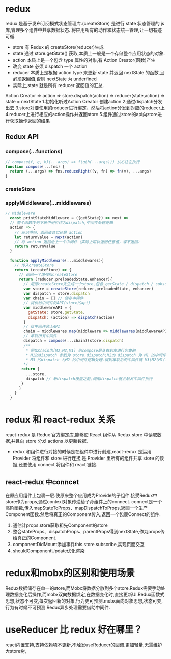 # redux

redux 是基于发布订阅模式状态管理库.(createStore)
是进行 state 状态管理的 js 库,管理多个组件中共享数据状态.
将应用所有的动作和状态统一管理,让一切有迹可循.

- store 有 Redux 的 createStore(reducer)生成
- state 通过 store.getState() 获取,本质上一般是一个存储整个应用状态的对象.
- action 本质上是一个包含 type 属性的对象,有 Action Creator(函数)产生
- 改变 state 必须 dispatch 一个 action
- reducer 本质上是根据 action.type 来更新 state 并返回 nextState 的函数,且必须返回值,否则 nextState 为 underfined
- 实际上,state 就是所有 reducer 返回值的汇总.

Action Creator => action => store.dispatch(action) => reducer(state,action) => state = nextState
1.初始化听过Action Creator 创建action
2.通过dispatch分发出去
3.store对要使用的reducer进行绑定，然后将action分发到对应的reducer上
4.reducer上进行相应的action操作并返回store
5.组件通过store的api向store进行获取操作返回的结果

## Redux API

### compose(...functions)

```js
// compose(f, g, h)(...args) => f(g(h(...args))) 从右往左执行
function compose(...fns) {
  return (...args) => fns.reduceRight((v, fn) => fn(v), ...args)
}
```
### createStore 
### applyMiddleware(...middlewares)
```js
// Middleware
  const printStateMiddleware = ({getState}) => next => 
  // 整个函数传到下级中间价作为dispatch,中间件处理逻辑
  action => {
    // 还记得吗，返回值其实还是 action
    let returnValue = next(action)
    // 将 action 返回给上一个中间件（实际上可以返回任意值，或不返回）
    return returnValue
  }

  function applyMiddleware(...middlewares){
    // 传入createStore
    return (createStore) => {
      // 返回一个增强版createStore
      return (reducer,preloadedState,enhancer){
        // 用原createStore先生成一个store,包含 getState / dispatch / subscribe / replaceReducer 四个Api
        var store = createStore(reducer,preloadedState, enhancer)
        var dispatch = store.dispatch
        var chain = [] // 储存中间件
        // 提供给中间件的API(store的api)
        var middlewareAPI = {
          getState: store.getState,
          dispatch: (action) => dispatch(action)
        }
        // 给中间件装上API
        chain = middlewares.map(middleware => middlewares(middlewareAPI))
        // 串联所有中间件
        dispatch = compose(...chain)(store.dispatch)
        /** 
         * 例如chain为[M3,M2,M1] 则compose是从右到左进行包裹的
         * M1的dispatch 参数为 store.dispatch;M2的 dispatch 为 M1 的中间件处理逻辑,
         * M3 的dispatch 为M2 的中间件逻辑处理.得到串联后的中间件链 M3(M2(M1(store.dispatch)))
        */
       return {
         ...store,
         dispatch // 新dispatch覆盖之前,调用dispatch就会触发中间件执行
       }
      }
    }
  }
```

# redux 和 react-redux 关系

react-redux 是 Redux 官方绑定库,能够使 React 组件从 Redux store 中读取数据,并且向 store 分发 actions 以更新数据.

- redux 和组件进行对接的时候是在组件中进行创建,react-redux 是运用 Provider 将组件和 store 进行连接,是 Provider 里所有的组件共享 store 的数据,还要使用 connect 将组件和 react 链接.

## react-redux 中conncet
  在原应用组件上包裹一层.使原来整个应用成为Provide的子组件.接受Redux中store作为props,通过context对象传递给子孙组件上的connect.
  connect是一个高阶函数,传入mapStateToProps、mapDispatchToProps,返回一个生产Component函数.然后将真正的Component传入,返回一个包裹Connect的组件.
  1. 通估计props.store获取祖先Component的store
  2. 整合stateProps、dispatchProps、parentProps得到nextState,作为props传给真正的Component.
  3. componentDidMount添加事件this.store.subscribe,实现页面交互
  4. shouldComponentUpdate优化渲染
# redux和mobx的区别和使用场景
Redux数据储存在单一的store,而Mobx将数据分散到多个store.Redux需要手动处理数据变化后操作,而mobx双向数据绑定,在数据变化时,直接更新UI.Redux函数式思想,状态不可变,每次返回新的对象,行为更可预测.mobx面向对象思想,状态可变,行为有时候不可预测.Redux异步处理需要借助中间件.

# useReducer 比 redux 好在哪里？
react内置支持,支持依赖项不更新,不触发useReducer的回调.更加轻量,无需维护大store树,
